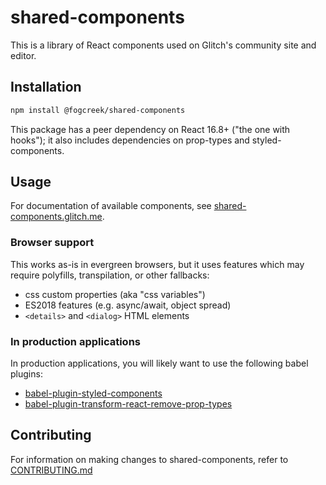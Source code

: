 # shared-components
This is a library of React components used on Glitch's community site and editor.

## Installation
```sh
npm install @fogcreek/shared-components
```

This package has a peer dependency on React 16.8+ ("the one with hooks"); it also includes dependencies on prop-types and styled-components.

## Usage
For documentation of available components, see [shared-components.glitch.me](https://shared-components.glitch.me).

### Browser support
This works as-is in evergreen browsers, but it uses features which may require polyfills, transpilation, or other fallbacks:
- css custom properties (aka "css variables")
- ES2018 features (e.g. async/await, object spread)
- `<details>` and `<dialog>` HTML elements

### In production applications
In production applications, you will likely want to use the following babel plugins:
- [babel-plugin-styled-components](https://www.styled-components.com/docs/tooling#babel-plugin)
- [babel-plugin-transform-react-remove-prop-types](https://github.com/oliviertassinari/babel-plugin-transform-react-remove-prop-types#readme)

## Contributing
For information on making changes to shared-components, refer to [CONTRIBUTING.md](https://glitch.com/edit/#!/shared-components?path=CONTRIBUTING.md:1:0)